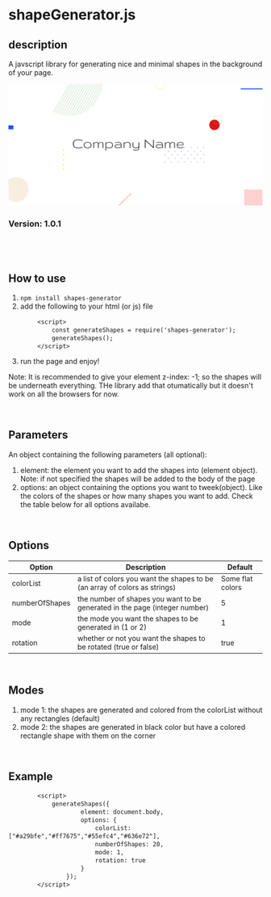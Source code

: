 # shapeGenerator.js

## description
A javscript library for generating nice and minimal shapes in the background of your page. 

![An example of the library working](/images/placeholder.png)

### Version: 1.0.1
#
&nbsp;
## How to use
1. `npm install shapes-generator`
2. add the following to your html (or js) file
```
        <script>
            const generateShapes = require('shapes-generator');
            generateShapes();
        </script>
```
3. run the page and enjoy!

Note: It is recommended to give your element z-index: -1; so the shapes will be underneath everything. THe library add that otumatically but it doesn't work on all the  browsers for now.

&nbsp;
## Parameters
An object containing the following parameters (all optional):
1. element: the element you want to add the shapes into (element object). Note: if not specified the shapes will be added to the body of the page
2. options: an object containing the options you want to tweek(object). Like the colors of the shapes or how many shapes you want to add. Check the table below for all options availabe.

&nbsp;
## Options
| Option | Description | Default |
| --- | --- | --- |
| colorList | a list of colors you want the shapes to be (an array of colors as strings) | Some flat colors |
| numberOfShapes | the number of shapes you want to be generated in the page (integer number) | 5 |
| mode | the mode you want the shapes to be generated in (1 or 2) | 1 |
| rotation | whether or not you want the shapes to be rotated (true or false) | true |

&nbsp;
## Modes
1. mode 1: the shapes are generated and colored from the colorList without any rectangles (default)
2. mode 2: the shapes are generated in black color but have a colored rectangle shape with them on the corner

&nbsp;
## Example
```
        <script>
            generateShapes({
                    element: document.body,
                    options: {
                        colorList: ["#a29bfe","#ff7675","#55efc4","#636e72"],
                        numberOfShapes: 20,
                        mode: 1,
                        rotation: true
                    }
                });        
        </script>
```
